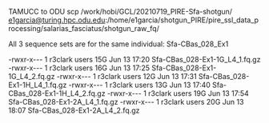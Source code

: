 TAMUCC to ODU 
scp /work/hobi/GCL/20210719_PIRE-Sfa-shotgun/ e1garcia@turing.hpc.odu.edu:/home/e1garcia/shotgun_PIRE/pire_ssl_data_processing/salarias_fasciatus/shotgun_raw_fq/ 

All 3 sequence sets are for the same individual: Sfa-CBas_028_Ex1 

-rwxr-x--- 1 r3clark users  15G Jun 13 17:20 Sfa-CBas_028-Ex1-1G_L4_1.fq.gz 
-rwxr-x--- 1 r3clark users  16G Jun 13 17:25 Sfa-CBas_028-Ex1-1G_L4_2.fq.gz 
-rwxr-x--- 1 r3clark users  12G Jun 13 17:31 Sfa-CBas_028-Ex1-1H_L4_1.fq.gz 
-rwxr-x--- 1 r3clark users  13G Jun 13 17:40 Sfa-CBas_028-Ex1-1H_L4_2.fq.gz 
-rwxr-x--- 1 r3clark users  19G Jun 13 17:54 Sfa-CBas_028-Ex1-2A_L4_1.fq.gz 
-rwxr-x--- 1 r3clark users  20G Jun 13 18:07 Sfa-CBas_028-Ex1-2A_L4_2.fq.gz 
